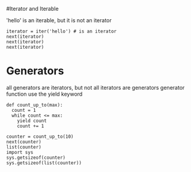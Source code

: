 #Iterator and Iterable

'hello' is an iterable, but it is not an iterator
```
iterator = iter('hello') # is an iterator
next(iterator)
next(iterator)
next(iterator)
```


# Generators

all generators are iterators, but not all iterators are generators
generator function use the yield keyword

```
def count_up_to(max):
  count = 1
  while count <= max:
    yield count
    count += 1

counter = count_up_to(10)
next(counter)
list(counter)
import sys
sys.getsizeof(counter)
sys.getsizeof(list(counter))
```
